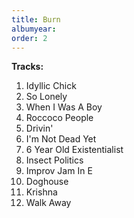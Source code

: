 ```yaml
---
title: Burn
albumyear: 
order: 2
---
```

**Tracks:**

1. Idyllic Chick
2. So Lonely
3. When I Was A Boy
4. Roccoco People
5. Drivin'
6. I'm Not Dead Yet
7. 6 Year Old Existentialist
8. Insect Politics
9. Improv Jam In E
10. Doghouse
11. Krishna
12. Walk Away